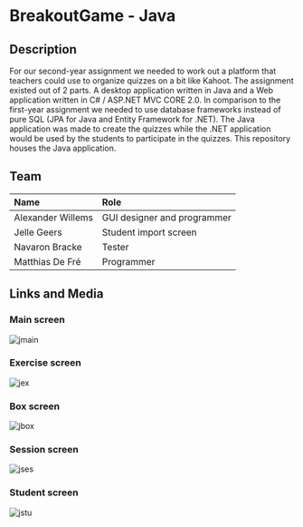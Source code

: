 # BreakoutGame - Java

## Description

For our second-year assignment we needed to work out a platform that teachers could use to organize quizzes on a bit like Kahoot. The assignment existed out of 2 parts. A desktop application written in Java and a Web application written in C# / ASP.NET MVC CORE 2.0.
In comparison to the first-year assignment we needed to use database frameworks instead of pure SQL (JPA for Java and Entity Framework for .NET).
The Java application was made to create the quizzes while the .NET application would be used by the students to participate in the quizzes.
This repository houses the Java application.


## Team

| Name     | Role                        | 
| :---     | :---                          | 
| Alexander Willems | GUI designer and programmer | 
| Jelle Geers | Student import screen | 
| Navaron Bracke | Tester | 
| Matthias De Fré  | Programmer | 


## Links and Media

### Main screen

![jmain](https://user-images.githubusercontent.com/6177799/51541360-eb96e180-1e58-11e9-8c7c-ec969d94fb7c.PNG)

### Exercise screen

![jex](https://user-images.githubusercontent.com/6177799/51541361-eb96e180-1e58-11e9-87e3-c4a9362192b0.PNG)

### Box screen

![jbox](https://user-images.githubusercontent.com/6177799/51541362-eb96e180-1e58-11e9-921d-fd4f125e1468.PNG)

### Session screen

![jses](https://user-images.githubusercontent.com/6177799/51541359-eb96e180-1e58-11e9-8528-ad92914ce9a4.PNG)

### Student screen

![jstu](https://user-images.githubusercontent.com/6177799/51541358-eafe4b00-1e58-11e9-97a2-e11fe078565a.PNG)
